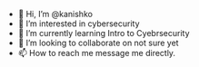 - 👋 Hi, I’m @kanishko
- 👀 I’m interested in cybersecurity
- 🌱 I’m currently learning Intro to Cyebrsecurity
- 💞️ I’m looking to collaborate on not sure yet
- 📫 How to reach me message me directly.

<!---
kanishko/kanishko is a ✨ special ✨ repository because its `README.md` (this file) appears on your GitHub profile.
You can click the Preview link to take a look at your changes.
--->
